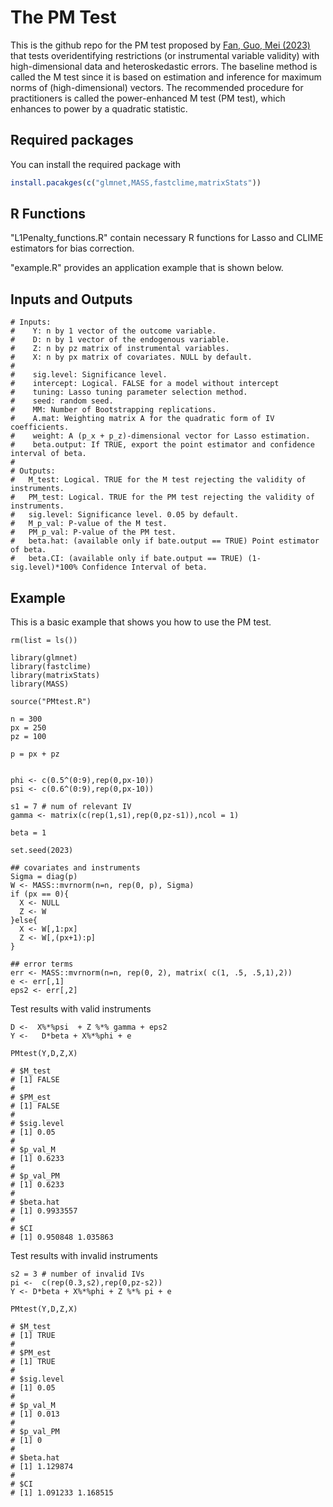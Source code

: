 # The PM Test 

This is the github repo for the PM test proposed by [Fan, Guo, Mei (2023)](https://arxiv.org/abs/2205.00171) that tests overidentifying restrictions (or instrumental variable validity) with high-dimensional data and heteroskedastic errors. The baseline method is called the M test since it is based on estimation and inference for maximum norms of (high-dimensional) vectors. The recommended procedure for practitioners is called the power-enhanced M test (PM test), which enhances to power by a quadratic statistic. 

## Required packages 

You can install the required package with 

``` r
install.pacakges(c("glmnet,MASS,fastclime,matrixStats"))
```
## R Functions

"L1Penalty_functions.R"  contain necessary R functions for Lasso and CLIME estimators for bias correction. 

"example.R" provides an application example that is shown below.  

## Inputs and Outputs

```{r example}
# Inputs:
#    Y: n by 1 vector of the outcome variable.
#    D: n by 1 vector of the endogenous variable.
#    Z: n by pz matrix of instrumental variables.
#    X: n by px matrix of covariates. NULL by default.
# 
#    sig.level: Significance level.
#    intercept: Logical. FALSE for a model without intercept
#    tuning: Lasso tuning parameter selection method.
#    seed: random seed.
#    MM: Number of Bootstrapping replications.
#    A.mat: Weighting matrix A for the quadratic form of IV coefficients.
#    weight: A (p_x + p_z)-dimensional vector for Lasso estimation.
#    beta.output: If TRUE, export the point estimator and confidence interval of beta.
# 
# Outputs:
#   M_test: Logical. TRUE for the M test rejecting the validity of instruments.
#   PM_test: Logical. TRUE for the PM test rejecting the validity of instruments.
#   sig.level: Significance level. 0.05 by default.
#   M_p_val: P-value of the M test.
#   PM_p_val: P-value of the PM test.
#   beta.hat: (available only if bate.output == TRUE) Point estimator of beta.
#   beta.CI: (available only if bate.output == TRUE) (1-sig.level)*100% Confidence Interval of beta.
```





## Example

This is a basic example that shows you how to use the PM test. 

```{r example}
rm(list = ls())

library(glmnet)
library(fastclime)
library(matrixStats) 
library(MASS)

source("PMtest.R")

n = 300
px = 250
pz = 100 

p = px + pz


phi <- c(0.5^(0:9),rep(0,px-10))
psi <- c(0.6^(0:9),rep(0,px-10))

s1 = 7 # num of relevant IV
gamma <- matrix(c(rep(1,s1),rep(0,pz-s1)),ncol = 1)

beta = 1

set.seed(2023)

## covariates and instruments 
Sigma = diag(p)
W <- MASS::mvrnorm(n=n, rep(0, p), Sigma)
if (px == 0){
  X <- NULL
  Z <- W
}else{
  X <- W[,1:px]
  Z <- W[,(px+1):p]
}

## error terms 
err <- MASS::mvrnorm(n=n, rep(0, 2), matrix( c(1, .5, .5,1),2))
e <- err[,1]
eps2 <- err[,2]
```


Test results with valid instruments 
```{r}
D <-  X%*%psi  + Z %*% gamma + eps2
Y <-   D*beta + X%*%phi + e

PMtest(Y,D,Z,X) 

# $M_test
# [1] FALSE
# 
# $PM_est
# [1] FALSE
# 
# $sig.level
# [1] 0.05
# 
# $p_val_M
# [1] 0.6233
# 
# $p_val_PM
# [1] 0.6233
# 
# $beta.hat
# [1] 0.9933557
# 
# $CI
# [1] 0.950848 1.035863

```


Test results with invalid instruments 
```{r}
s2 = 3 # number of invalid IVs
pi <-  c(rep(0.3,s2),rep(0,pz-s2))
Y <- D*beta + X%*%phi + Z %*% pi + e

PMtest(Y,D,Z,X) 

# $M_test
# [1] TRUE
# 
# $PM_est
# [1] TRUE
# 
# $sig.level
# [1] 0.05
# 
# $p_val_M
# [1] 0.013
# 
# $p_val_PM
# [1] 0
# 
# $beta.hat
# [1] 1.129874
# 
# $CI
# [1] 1.091233 1.168515
```